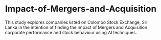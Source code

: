 # Impact-of-Mergers-and-Acquisition
This study explores companies listed on Colombo Stock Exchange, Sri Lanka in the intention of finding the impact of Mergers and Acquisition corporate performance and stock behaviour using AI techniques.

